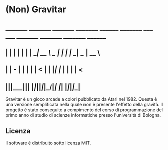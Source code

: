# (Non) Gravitar
##  _______ _______ _______      _______ ______ _______ ___ ___ _______ _______ _______ ______ 
## |    |  |       |    |  |    |     __|   __ \   _   |   |   |_     _|_     _|   _   |   __ \
## |       |   -   |       |    |    |  |      <       |   |   |_|   |_  |   | |       |      <
## |__|____|_______|__|____|    |_______|___|__|___|___|\_____/|_______| |___| |___|___|___|__|

Gravitar è un gioco arcade a colori pubblicato da Atari nel 1982. Questa è una versione semplificata nella quale non è presente l'effetto della gravità. Il progetto è stato conseguito a compimento del corso di programmazione del primo anno di studio di scienze informatiche presso l'università di Bologna.

## Licenza
Il software è distribuito sotto licenza MIT.
